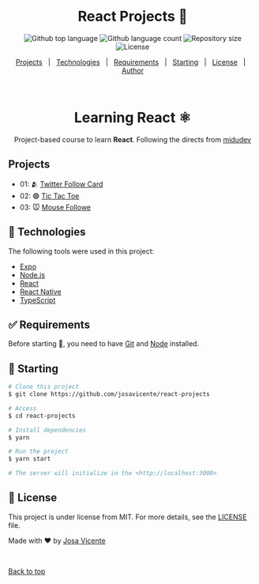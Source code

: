 <div align="center" id="top"> 
  <!-- <img src="./.github/app.gif" alt="React Projects" /> -->

&#xa0;

  <!-- <a href="https://reactprojects.netlify.app">Demo</a> -->
</div>

<h1 align="center">React Projects 🚀</h1>

<p align="center">
  <img alt="Github top language" src="https://img.shields.io/github/languages/top/josavicente/react-projects?color=56BEB8">

  <img alt="Github language count" src="https://img.shields.io/github/languages/count/josavicente/react-projects?color=56BEB8">

  <img alt="Repository size" src="https://img.shields.io/github/repo-size/josavicente/react-projects?color=56BEB8">

  <img alt="License" src="https://img.shields.io/github/license/josavicente/react-projects?color=56BEB8">

  <!-- <img alt="Github issues" src="https://img.shields.io/github/issues/josavicente/react-projects?color=56BEB8" /> -->

  <!-- <img alt="Github forks" src="https://img.shields.io/github/forks/josavicente/react-projects?color=56BEB8" /> -->

  <!-- <img alt="Github stars" src="https://img.shields.io/github/stars/josavicente/react-projects?color=56BEB8" /> -->
</p>

<!-- Status -->

<!-- <h4 align="center">
	🚧  React Projects 🚀 Under construction...  🚧
</h4>

<hr> -->

<p align="center">
  <a href="#sparkles-features">Projects</a> &#xa0; | &#xa0;
  <a href="#rocket-technologies">Technologies</a> &#xa0; | &#xa0;
  <a href="#white_check_mark-requirements">Requirements</a> &#xa0; | &#xa0;
  <a href="#checkered_flag-starting">Starting</a> &#xa0; | &#xa0;
  <a href="#memo-license">License</a> &#xa0; | &#xa0;
  <a href="https://github.com/josavicente" target="_blank">Author</a>
</p>

<br>

<div align="center">

# Learning React ⚛️

Project-based course to learn **React**. Following the directs from [midudev](https://www.twitch.tv/midudev)

</div>

## Projects

- 01: 🫂 [Twitter Follow Card](projects/01-twitter-follow-card/)
- 02: 🟣 [Tic Tac Toe](projects/02-tic-tac-toe/)
- 03: 🐭 [Mouse Followe](projects/03-mouse-follower/)

## :rocket: Technologies

The following tools were used in this project:

- [Expo](https://expo.io/)
- [Node.js](https://nodejs.org/en/)
- [React](https://pt-br.reactjs.org/)
- [React Native](https://reactnative.dev/)
- [TypeScript](https://www.typescriptlang.org/)

## :white_check_mark: Requirements

Before starting :checkered_flag:, you need to have [Git](https://git-scm.com) and [Node](https://nodejs.org/en/) installed.

## :checkered_flag: Starting

```bash
# Clone this project
$ git clone https://github.com/josavicente/react-projects

# Access
$ cd react-projects

# Install dependencies
$ yarn

# Run the project
$ yarn start

# The server will initialize in the <http://localhost:3000>
```

## :memo: License

This project is under license from MIT. For more details, see the [LICENSE](LICENSE.md) file.

Made with :heart: by <a href="https://github.com/josavicente" target="_blank">Josa Vicente</a>

&#xa0;

<a href="#top">Back to top</a>
